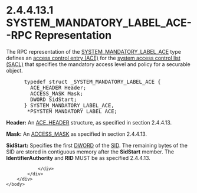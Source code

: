 <html dir="LTR" xmlns:mshelp="http://msdn.microsoft.com/mshelp" xmlns:ddue="http://ddue.schemas.microsoft.com/authoring/2003/5" xmlns:xlink="http://www.w3.org/1999/xlink" xmlns:tool="http://www.microsoft.com/tooltip">
    <head>
        <meta http-equiv="Content-Type" content="text/html; CHARSET=utf-8"></meta>
        <meta name="save" content="history"></meta>
        <title>2.4.4.13.1 SYSTEM_MANDATORY_LABEL_ACE--RPC Representation</title>
        <xml>
            <mshelp:toctitle title="2.4.4.13.1 SYSTEM_MANDATORY_LABEL_ACE--RPC Representation"></mshelp:toctitle>
            <mshelp:rltitle title="[MS-DTYP]: SYSTEM_MANDATORY_LABEL_ACE--RPC Representation"></mshelp:rltitle>
            <mshelp:keyword index="A" term="59742407-d756-4aa6-8c31-f3da27fff893"></mshelp:keyword>
            <mshelp:attr name="DCSext.ContentType" value="open specification"></mshelp:attr>
            <mshelp:attr name="AssetID" value="59742407-d756-4aa6-8c31-f3da27fff893"></mshelp:attr>
            <mshelp:attr name="TopicType" value="kbRef"></mshelp:attr>
            <mshelp:attr name="DCSext.Title" value="[MS-DTYP]: SYSTEM_MANDATORY_LABEL_ACE--RPC Representation" />
        </xml>
    </head>
    <body>
        <div id="header">
            <h1 class="heading">2.4.4.13.1 SYSTEM_MANDATORY_LABEL_ACE--RPC Representation</h1>
        </div>
        <div id="mainSection">
            <div id="mainBody">
                <div id="allHistory" class="saveHistory"></div>
                <div id="sectionSection0" class="section" name="collapseableSection">
                    

<p>The RPC representation of the <a href="25fa6565-6cb0-46ab-a30a-016b32c4939a.html">SYSTEM_MANDATORY_LABEL_ACE</a>
type defines an <a href="d06e5a81-176e-46c6-9cf7-9137aad4455e.html">access
control entry (ACE)</a> for the <a href="a66edeb1-52a0-4d64-a93b-2f5c833d7d92.html#gt_c189801e-3752-4715-88f4-17804dad5782">system access control list
(SACL)</a> that specifies the mandatory access level and policy for a securable
object.</p>

<dl>
<dd>
<div><pre> typedef struct _SYSTEM_MANDATORY_LABEL_ACE {
   ACE_HEADER Header;
   ACCESS_MASK Mask;
   DWORD SidStart;
 } SYSTEM_MANDATORY_LABEL_ACE,
  *PSYSTEM_MANDATORY_LABEL_ACE;
</pre></div>
</dd></dl>

<p><b>Header:</b>  An <a href="628ebb1d-c509-4ea0-a10f-77ef97ca4586.html">ACE_HEADER</a> structure, as
specified in section 2.4.4.13.</p>

<p><b>Mask:</b>  An <a href="7a53f60e-e730-4dfe-bbe9-b21b62eb790b.html">ACCESS_MASK</a> as specified
in section 2.4.4.13.</p>

<p><b>SidStart:</b>  Specifies the first <a href="262627d8-3418-4627-9218-4ffe110850b2.html">DWORD</a> of the <a href="78eb9013-1c3a-4970-ad1f-2b1dad588a25.html">SID</a>. The remaining bytes
of the SID are stored in contiguous memory after the <b>SidStart</b> member.
The <b>IdentifierAuthority</b> and <b>RID</b> MUST be as specified 2.4.4.13.</p>


                </div>
            </div>
        </div>
    </body>
</html>